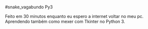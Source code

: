 #snake_vagabundo Py3

Feito em 30 minutos enquanto eu espero a internet voltar no meu pc. Aprendendo também como mexer com Tkinter no Python 3.
